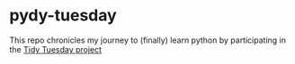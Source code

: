 # pydy-tuesday

This repo chronicles my journey to (finally) learn python by participating in the [Tidy Tuesday project](https://github.com/rfordatascience/tidytuesday)